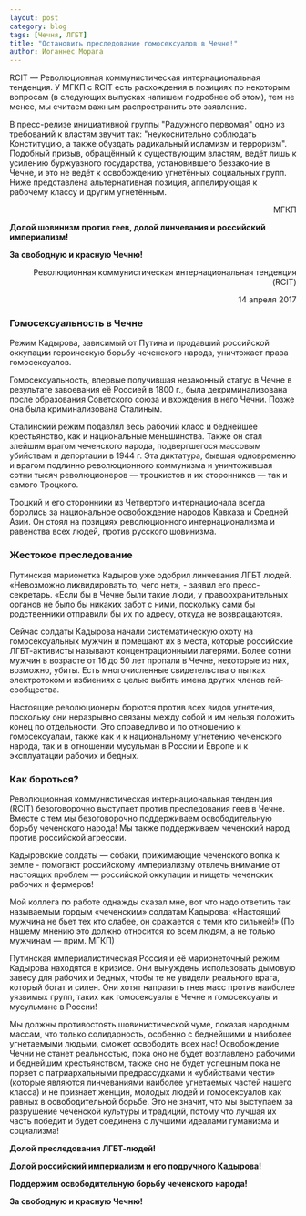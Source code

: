 ```yaml
---
layout: post
category: blog
tags: [Чечня, ЛГБТ]
title: "Остановить преследование гомосексуалов в Чечне!"
author: Иоганнес Морага
---
```


RCIT — Революционная коммунистическая интернациональная тенденция. У МГКП с RCIT есть расхождения в позициях по некоторым вопросам (в следующих выпусках напишем подробнее об этом), тем не менее, мы считаем важным распространить это заявление.

В пресс-релизе инициативной группы "Радужного первомая" одно из требований к властям звучит так: "неукоснительно соблюдать Конституцию, а также обуздать радикальный исламизм и терроризм". Подобный призыв, обращённый к существующим властям, ведёт лишь к усилению буржуазного государства, установившего беззаконие в Чечне, и это не ведёт к освобождению угнетённых социальных групп. Ниже представлена альтернативная позиция, аппелирующая к рабочему классу и другим угнетённым.

<p style="text-align: right;">МГКП</p>

**Долой шовинизм против геев, долой линчевания и российский империализм!**

**За свободную и красную Чечню!**

<p style="text-align: right;">Революционная коммунистическая интернациональная тенденция (RCIT)</p>
<p style="text-align: right;">14 апреля 2017</p>

### Гомосексуальность в Чечне #
Режим Кадырова, зависимый от Путина и продавший российской оккупации героическую борьбу чеченского народа, уничтожает права гомосексуалов.

Гомосексуальность, впервые получившая незаконный статус в Чечне в результате завоевания её Россией в 1800 г., была декриминализована после образования Советского союза и вхождения в него Чечни. Позже она была криминализована Сталиным.

Сталинский режим подавлял весь рабочий класс и беднейшее крестьянство, как и национальные меньшинства. Также он стал злейшим врагом чеченского народа, подвергшегося массовым убийствам и депортации в 1944 г. Эта диктатура, бывшая одновременно и врагом подлинно революционного коммунизма и уничтожившая сотни тысяч революционеров — троцкистов и их сторонников — так и самого Троцкого.

Троцкий и его сторонники из Четвертого интернационала всегда боролись за национальное освобождение народов Кавказа и Средней Азии. Он стоял на позициях революционного интернационализма и равенства всех людей, против русского шовинизма.

### Жестокое преследование #
Путинская марионетка Кадыров уже одобрил линчевания ЛГБТ людей. «Невозможно ликвидировать то, чего нет», - заявил его пресс-секретарь. «Если бы в Чечне были такие люди, у правоохранительных органов не было бы никаких забот с ними, поскольку сами бы родственники отправили бы их по адресу, откуда не возвращаются».

Сейчас солдаты Кадырова начали систематическую охоту на гомосексуальных мужчин и помещают их в места, которые российские ЛГБТ-активисты называют концентрационными лагерями. Более сотни мужчин в возрасте от 16 до 50 лет пропали в Чечне, некоторые из них, возможно, убиты. Есть многочисленные свидетельства о пытках электротоком и избиениях с   целью выбить имена других членов гей-сообщества.

Настоящие революционеры борются против всех видов угнетения, поскольку они неразрывно связаны между собой и им нельзя положить конец по отдельности. Это справедливо и по отношению к гомосексуалам, также как и к национальному угнетению чеченского народа, так и в отношении мусульман в России и Европе и к эксплуатации рабочих и бедных.

### Как бороться? #
Революционная коммунистическая интернациональная тенденция (RCIT) безоговорочно выступает против преследования геев в Чечне. Вместе с тем мы безоговорочно поддерживаем освободительную борьбу чеченского народа! Мы также поддерживаем чеченский народ против российской агрессии.

Кадыровские солдаты — собаки, прижимающие чеченского волка к земле - помогают российскому империализму отвлечь внимание от настоящих проблем — российской оккупации и нищеты чеченских рабочих и фермеров!

Мой коллега по работе однажды сказал мне, вот что надо ответить так называемым гордым «чеченским» солдатам Кадырова: «Настоящий мужчина не бьет тех кто слабее, он сражается с теми кто сильней!» (По нашему мнению это должно относится ко всем людям, а не только мужчинам — прим. МГКП)

Путинская империалистическая Россия и её марионеточный режим Кадырова находятся в кризисе. Они вынуждены использовать дымовую завесу для рабочих и бедных, чтобы те не увидели реального врага, который богат и силен. Они хотят направить гнев масс против наиболее уязвимых групп, таких как гомосексуалы в Чечне и гомосексуалы и мусульмане в России!

Мы должны противостоять шовинистической чуме, показав народным массам, что только солидарность, особенно с беднейшими и наиболее угнетаемыми людьми, сможет освободить всех нас! Освобождение Чечни не станет реальностью, пока оно не будет возглавлено рабочими и беднейшим крестьянством, также оно не будет успешным пока не порвет с патриархальными предрассудками и «убийствами чести» (которые являются линчеваниями наиболее угнетаемых частей нашего класса) и не признает женщин, молодых людей и гомосексуалов как равных в освободительной борьбе. Это не значит, что мы выступаем за разрушение чеченской культуры и традиций, потому что лучшая их часть победит и будет соединена с лучшими идеалами гуманизма и социализма!

**Долой преследования ЛГБТ-людей!**

**Долой российский империализм и его подручного Кадырова!**

**Поддержим освободительную борьбу чеченского народа!**

**За свободную и красную Чечню!**